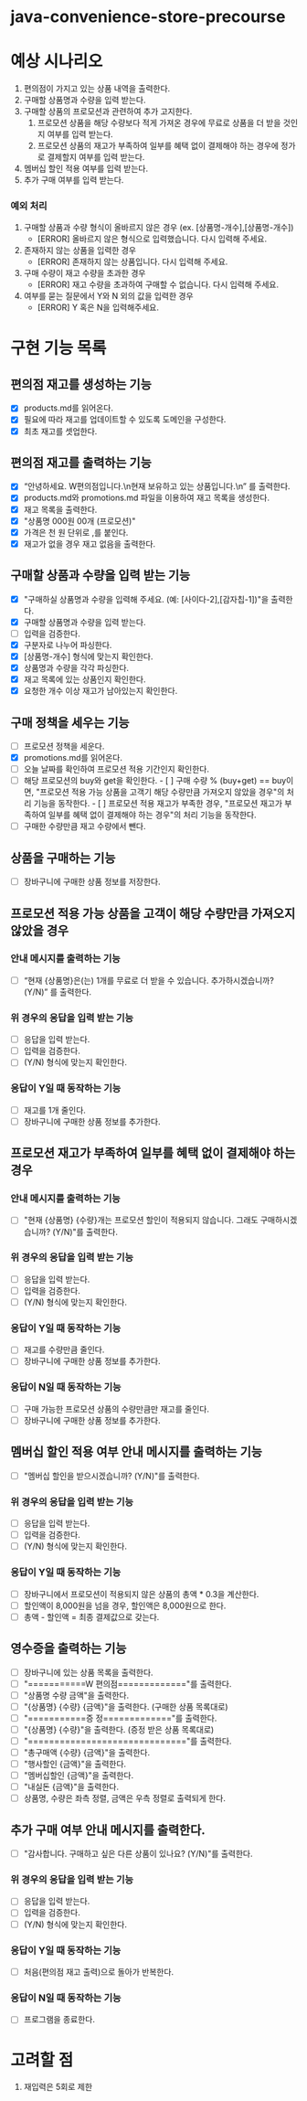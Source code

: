 # java-convenience-store-precourse

# 예상 시나리오

1. 편의점이 가지고 있는 상품 내역을 출력한다.
2. 구매할 상품명과 수량을 입력 받는다.
3. 구매할 상품의 프로모션과 관련하여 추가 고지한다.
   1) 프로모션 상품을 해당 수량보다 적게 가져온 경우에 무료로 상품을 더 받을 것인지 여부를 입력 받는다.
   2) 프로모션 상품의 재고가 부족하여 일부를 혜택 없이 결제해야 하는 경우에 정가로 결제할지 여부를 입력 받는다.
4. 멤버십 할인 적용 여부를 입력 받는다.
5. 추가 구매 여부를 입력 받는다.

### 예외 처리

1. 구매할 상품과 수량 형식이 올바르지 않은 경우 (ex. [상품명-개수],[상품명-개수])
   - [ERROR] 올바르지 않은 형식으로 입력했습니다. 다시 입력해 주세요.
2. 존재하지 않는 상품을 입력한 경우
   - [ERROR] 존재하지 않는 상품입니다. 다시 입력해 주세요.
3. 구매 수량이 재고 수량을 초과한 경우
   - [ERROR] 재고 수량을 초과하여 구매할 수 없습니다. 다시 입력해 주세요.
4. 여부를 묻는 질문에서 Y와 N 외의 값을 입력한 경우
   - [ERROR] Y 혹은 N을 입력해주세요.

# 구현 기능 목록

## 편의점 재고를 생성하는 기능

- [x]  products.md를 읽어온다.
- [X]  필요에 따라 재고를 업데이트할 수 있도록 도메인을 구성한다.
- [x]  최초 재고를 셋업한다.

## 편의점 재고를 출력하는 기능

- [x]  “안녕하세요. W편의점입니다.\n현재 보유하고 있는 상품입니다.\n” 를 출력한다.
- [x]  products.md와 promotions.md 파일을 이용하여 재고 목록을 생성한다.
- [x]  재고 목록을 출력한다.
  - [x]  "상품명 000원 00개 (프로모션)"
  - [x]  가격은 천 원 단위로 ,를 붙인다.
  - [x]  재고가 없을 경우 재고 없음을 출력한다.

## 구매할 상품과 수량을 입력 받는 기능

- [x]  "구매하실 상품명과 수량을 입력해 주세요. (예: [사이다-2],[감자칩-1])"을 출력한다.
- [x]  구매할 상품명과 수량을 입력 받는다.
- [ ]  입력을 검증한다.
  - [x]  구분자로 나누어 파싱한다.
  - [x]  [상품명-개수] 형식에 맞는지 확인한다.
  - [x]  상품명과 수량을 각각 파싱한다.
  - [x]  재고 목록에 있는 상품인지 확인한다.
  - [x]  요청한 개수 이상 재고가 남아있는지 확인한다. 

## 구매 정책을 세우는 기능

- [ ]  프로모션 정책을 세운다.
  - [x]  promotions.md를 읽어온다.
  - [ ]  오늘 날짜를 확인하여 프로모션 적용 기간인지 확인한다.
  - [ ]  해당 프로모션의 buy와 get을 확인한다.
    - [ ]  구매 수량 % (buy+get) == buy이면, "프로모션 적용 가능 상품을 고객기 해당 수량만큼 가져오지 않았을 경우"의 처리 기능을 동작한다.
    - [ ]  프로모션 적용 재고가 부족한 경우, "프로모션 재고가 부족하여 일부를 혜택 없이 결제해야 하는 경우"의 처리 기능을 동작한다.
- [ ]  구매한 수량만큼 재고 수량에서 뺀다.

## 상품을 구매하는 기능

- [ ]  장바구니에 구매한 상품 정보를 저장한다.

## 프로모션 적용 가능 상품을 고객이 해당 수량만큼 가져오지 않았을 경우

### 안내 메시지를 출력하는 기능

- [ ]  “현재 {상품명}은(는) 1개를 무료로 더 받을 수 있습니다. 추가하시겠습니까? (Y/N)” 를 출력한다.

### 위 경우의 응답을 입력 받는 기능

- [ ]  응답을 입력 받는다.
- [ ]  입력을 검증한다.
- [ ]  (Y/N) 형식에 맞는지 확인한다. 

### 응답이 Y일 때 동작하는 기능

- [ ]  재고를 1개 줄인다.
- [ ]  장바구니에 구매한 상품 정보를 추가한다.

## 프로모션 재고가 부족하여 일부를 혜택 없이 결제해야 하는 경우

### 안내 메시지를 출력하는 기능

- [ ] "현재 {상품명} {수량}개는 프로모션 할인이 적용되지 않습니다. 그래도 구매하시겠습니까? (Y/N)"를 출력한다.

### 위 경우의 응답을 입력 받는 기능

- [ ]  응답을 입력 받는다.
- [ ]  입력을 검증한다.
  - [ ]  (Y/N) 형식에 맞는지 확인한다.

### 응답이 Y일 때 동작하는 기능

- [ ]  재고를 수량만큼 줄인다.
- [ ]  장바구니에 구매한 상품 정보를 추가한다.

### 응답이 N일 때 동작하는 기능

- [ ]  구매 가능한 프로모션 상품의 수량만큼만 재고를 줄인다.
- [ ]  장바구니에 구매한 상품 정보를 추가한다.

## 멤버십 할인 적용 여부 안내 메시지를 출력하는 기능

- [ ]  "멤버십 할인을 받으시겠습니까? (Y/N)"를 출력한다.

### 위 경우의 응답을 입력 받는 기능

- [ ]  응답을 입력 받는다.
- [ ]  입력을 검증한다.
- [ ]  (Y/N) 형식에 맞는지 확인한다.

### 응답이 Y일 때 동작하는 기능

- [ ]  장바구니에서 프로모션이 적용되지 않은 상품의 총액 * 0.3을 계산한다.
  - [ ]  할인액이 8,000원을 넘을 경우, 할인액은 8,000원으로 한다.
- [ ]  총액 - 할인액 = 최종 결제값으로 갖는다.

## 영수증을 출력하는 기능

- [ ]  장바구니에 있는 상품 목록을 출력한다.
  - [ ]  "===========W 편의점============="를 출력한다.
  - [ ]  "상품명		수량 	금액"을 출력한다.
  - [ ]  "{상품명}   {수량}   {금액}"을 출력한다. (구매한 상품 목록대로)
  - [ ]  "===========증	정============="를 출력한다.
  - [ ]  "{상품명}   {수량}"을 출력한다. (증정 받은 상품 목록대로)
  - [ ]  "=============================="를 출력한다.
  - [ ]  "총구매액   {수량}   {금액}"을 출력한다.
  - [ ]  "행사할인           {금액}"을 출력한다.
  - [ ]  "멤버십할인          {금액}"을 출력한다.
  - [ ]  "내실돈             {금액}"을 출력한다.
  - [ ]  상품명, 수량은 좌측 정렬, 금액은 우측 정렬로 출력되게 한다.

## 추가 구매 여부 안내 메시지를 출력한다.

- [ ]  "감사합니다. 구매하고 싶은 다른 상품이 있나요? (Y/N)"를 출력한다.

### 위 경우의 응답을 입력 받는 기능

- [ ]  응답을 입력 받는다.
- [ ]  입력을 검증한다.
- [ ]  (Y/N) 형식에 맞는지 확인한다.

### 응답이 Y일 때 동작하는 기능

- [ ]  처음(편의점 재고 출력)으로 돌아가 반복한다.

### 응답이 N일 때 동작하는 기능

- [ ]  프로그램을 종료한다.

# 고려할 점

1. 재입력은 5회로 제한
